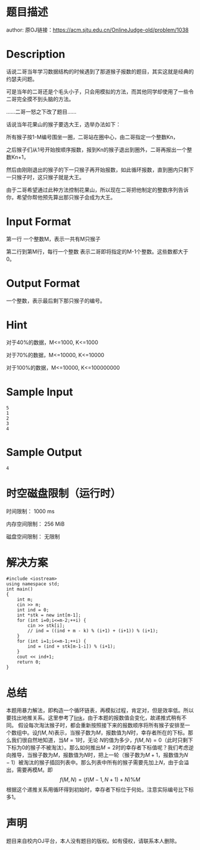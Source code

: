# 题目描述
author: 原OJ链接：https://acm.sjtu.edu.cn/OnlineJudge-old/problem/1038

# Description
话说二哥当年学习数据结构的时候遇到了那道猴子报数的题目，其实这就是经典的约瑟夫问题。

可是当年的二哥还是个毛头小子，只会用模拟的方法，而其他同学却使用了一些令二哥完全摸不到头脑的方法。

……二哥一怒之下改了题目……

话说当年花果山的猴子要选大王，选举办法如下：

所有猴子按1-M编号围坐一圈，二哥站在圈中心，由二哥指定一个整数Kn，

之后猴子们从1号开始按顺序报数，报到Kn的猴子退出到圈外，二哥再报出一个整数Kn+1，

然后由刚刚退出的猴子的下一只猴子再开始报数，如此循环报数，直到圈内只剩下一只猴子时，这只猴子就是大王。

由于二哥希望通过此种方法控制花果山，所以现在二哥把他制定的整数序列告诉你，希望你帮他预先算出那只猴子会成为大王。

# Input Format
第一行 一个整数M，表示一共有M只猴子

第二行到第M行，每行一个整数 表示二哥即将指定的M-1个整数。这些数都大于0。

# Output Format
一个整数，表示最后剩下那只猴子的编号。

# Hint
对于40%的数据，M<=1000, K<=1000

对于70%的数据，M<=10000, K<=10000

对于100%的数据，M<=10000, K<=100000000

# Sample Input
```
5
1
2
3
4
```
# Sample Output
```
4
```
# 时空磁盘限制（运行时）
时间限制： 1000 ms

内存空间限制： 256 MiB

磁盘空间限制： 无限制
# 解决方案
```
#include <iostream>
using namespace std;
int main()
{
    int m;
    cin >> m;
    int ind = 0;
    int *stk = new int[m-1];
    for (int i=0;i<=m-2;++i) {
        cin >> stk[i];
        // ind = ((ind + m - k) % (i+1) + (i+1)) % (i+1);
    }
    for (int i=1;i<=m-1;++i) {
        ind = (ind + stk[m-1-i]) % (i+1);
    }
    cout << ind+1;
    return 0;
}
```
# 总结
本题用暴力解法，即构造一个循环链表，再模拟过程，肯定对，但是效率低。所以要找出地推关系。这里参考了[link](https://blog.csdn.net/u011500062/article/details/72855826)，由于本题的报数值会变化，故递推式稍有不同。
假设每次淘汰猴子时，都会重新按照接下来的报数顺序将所有猴子安排至一个数组中。设$f(M, N)$表示，当猴子数为$M$，报数值为$N$时，幸存者所在的下标。那么我们很自然地知道，当$M=1$时，无论 $N$的值为多少，$f(M,N)=0$（此时只剩下下标为0的猴子不被淘汰）。那么如何推出$M=2$时的幸存者下标值呢？我们考虑逆向推导，当猴子数为$M$，报数值为$N$时，把上一轮（猴子数为$M+1$，报数值为$N-1$）被淘汰的猴子插回列表中。那么列表中所有的猴子需要先加上$N$，由于会溢出，需要再模$M$。即
$$
f(M,N) = (f(M-1,N+1)+N)\%M
$$
根据这个递推关系用循环得到初始时，幸存者下标位于何处。注意实际编号比下标多1。
# 声明
题目来自校内OJ平台，本人没有题目的版权。如有侵权，请联系本人删除。
